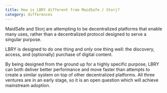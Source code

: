 ```yaml
---
title: How is LBRY different from MaidSafe / Storj?
category: differences
---
```

MaidSafe and Storj are attempting to be decentralized platforms that enable many uses, rather than a decentralized protocol designed to serve a singular purpose.

LBRY is designed to do one thing and only one thing well: the discovery, access, and (optionally) purchase of digital content.

By being designed from the ground up for a highly specific purpose, LBRY can both deliver better performance and move faster than attempts to create a similar system on top of other decentralized platforms. All three ventures are in an early stage, so it is an open question which will achieve mainstream adoption.
